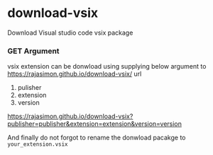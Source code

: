 # download-vsix
Download Visual studio code vsix package

### GET Argument

vsix extension can be donwload using supplying below argument to https://rajasimon.github.io/download-vsix/ url

1. pulisher
2. extension
3. version

https://rajasimon.github.io/download-vsix?publisher=publisher&extension=extension&version=version

And finally do not forgot to rename the donwload pacakge to `your_extension.vsix`
